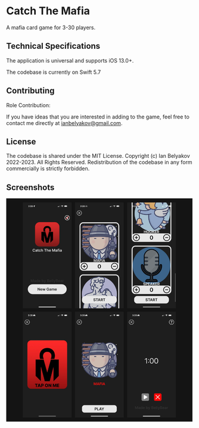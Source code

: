 # Catch The Mafia

A mafia card game for 3-30 players.

## Technical Specifications

The application is universal and supports iOS 13.0+.

The codebase is currently on Swift 5.7

## Contributing

Role Contribution:

If you have ideas that you are interested in adding to the game, feel free to contact me directly at ianbelyakov@gmail.com.

## License

The codebase is shared under the MIT License. Copyright (c) Ian Belyakov 2022-2023. All Rights Reserved. Redistribution of the codebase in any form commercially is strictly forbidden.

## Screenshots

<img src="./Pictures/Mafia.png" width="500" alt="Mafia">